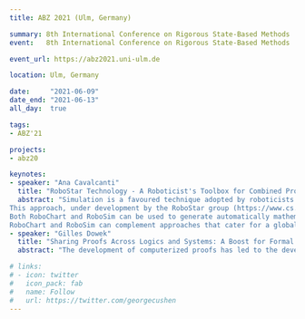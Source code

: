 ```yaml
---
title: ABZ 2021 (Ulm, Germany)

summary: 8th International Conference on Rigorous State-Based Methods
event:   8th International Conference on Rigorous State-Based Methods

event_url: https://abz2021.uni-ulm.de

location: Ulm, Germany

date:     "2021-06-09"
date_end: "2021-06-13"
all_day:  true

tags:
- ABZ'21

projects:
- abz20

keynotes:
- speaker: "Ana Cavalcanti"
  title: "RoboStar Technology - A Roboticist's Toolbox for Combined Proof and Sound Simulation"
  abstract: "Simulation is a favoured technique adopted by roboticists to evaluate controller design and software. Often, state machines are drawn to convey overall ideas; they are used as a basis to program tool-specific simulations. The simulation code, written in general or proprietary programming languages, is, however, the only account of the robotic system. In this talk, we present a modern approach to design that supports the automatic generation of simulation code that is guaranteed to be correct, and complements the use of simulation with model checking and theorem proving.
This approach, under development by the RoboStar group (https://www.cs.york.ac.uk/robostar/), uses two domain-specific languages: RoboChart and RoboSim. RoboChart includes a controlled subset of UML-like state machines, a customised component-model, and primitives to specify timed and probabilistic properties. RoboChart is an event-based notation for design; RoboSim is a matching cycle-based diagrammatic notation for simulation. RoboSim also includes block diagrams enriched to specify physical and dynamic behaviours of robotic platforms.
Both RoboChart and RoboSim can be used to generate automatically mathematical models that can be used for verification. In the RoboStar approach, the mathematical models are hidden from practitioners, but can be used to prove properties of models, and consistency between designs and simulations. We have experience with FDR, PRISM, and Isabelle.
RoboChart and RoboSim can complement approaches that cater for a global view of the system architecture by supporting modelling and verification of the functional component-behaviour, covering interaction, time, and probabilistic properties. It also complements work on deployment of verified code."
- speaker: "Gilles Dowek"
  title: "Sharing Proofs Across Logics and Systems: A Boost for Formal Methods?"
  abstract: "The development of computerized proofs has led to the development of a variety of set theories and types theories (such as the B set theory, the Calculus of constructions, Simple type theory, etc.) in which these proofs are expressed. After several decades of research on these theories, we understand better their relationship and how proofs can and cannot be translated from one theory to another. This permits to foresee a next step in the development of formal methods, where the same proof can be used in different theories."

# links:
# - icon: twitter
#   icon_pack: fab
#   name: Follow
#   url: https://twitter.com/georgecushen
---
```

